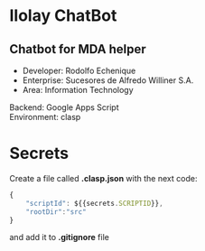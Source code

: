 # Ilolay ChatBot

## Chatbot for MDA helper

* Developer: Rodolfo Echenique
* Enterprise: Sucesores de Alfredo Williner S.A.
* Area: Information Technology

Backend: Google Apps Script  
Environment: clasp

# Secrets

Create a file called **.clasp.json** with the next code:

```javascript
{
    "scriptId": ${{secrets.SCRIPTID}},
    "rootDir":"src"
}
```

and add it to **.gitignore** file
